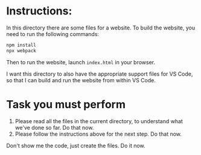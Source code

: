 # Instructions:
In this directory there are some files for a website. To build the website, you need to run the following commands:

```bash
npm install
npx webpack
```

Then to run the website, launch `index.html` in your browser.

I want this directory to also have the appropriate support files for VS Code, so that I can build and run the website from within VS Code.

# Task you must perform
1. Please read all the files in the current directory, to understand what we've done so far. Do that now.
2. Please follow the instructions above for the next step. Do that now.

Don't show me the code, just create the files. Do it now. 
